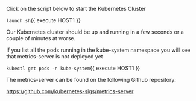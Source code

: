 Click on the script below to start the Kubernetes Cluster

`launch.sh`{{ execute HOST1 }}

Our Kubernetes cluster should be up and running in a few seconds or a couple of minutes at worse.

If you list all the pods running in the kube-system namespace you will see that metrics-server is not deployed yet

`kubectl get pods -n kube-system`{{ execute HOST1 }}

The metrics-server can be found on the following Github repository:

https://github.com/kubernetes-sigs/metrics-server